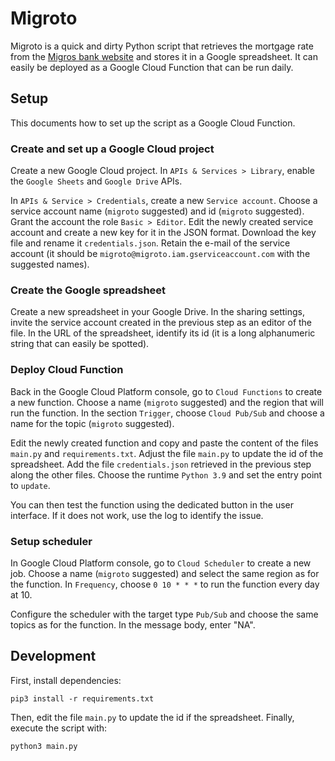 # Migroto
Migroto is a quick and dirty Python script that retrieves the mortgage rate from the [Migros bank website](https://www.migrosbank.ch/) and stores it in a Google spreadsheet. It can easily be deployed as a Google Cloud Function that can be run daily.

## Setup
This documents how to set up the script as a Google Cloud Function.

### Create and set up a Google Cloud project
Create a new Google Cloud project. In `APIs & Services > Library`, enable the `Google Sheets` and `Google Drive` APIs.

In `APIs & Service > Credentials`, create a new `Service account`. Choose a service account name (`migroto` suggested) and id (`migroto` suggested). Grant the account the role `Basic > Editor`. Edit the newly created service account and create a new key for it in the JSON format. Download the key file and rename it `credentials.json`. Retain the e-mail of the service account (it should be `migroto@migroto.iam.gserviceaccount.com` with the suggested names).

### Create the Google spreadsheet
Create a new spreadsheet in your Google Drive. In the sharing settings, invite the service account created in the previous step as an editor of the file. In the URL of the spreadsheet, identify its id (it is a long alphanumeric string that can easily be spotted).

### Deploy Cloud Function
Back in the Google Cloud Platform console, go to `Cloud Functions` to create a new function. Choose a name (`migroto` suggested) and the region that will run the function. In the section `Trigger`, choose `Cloud Pub/Sub` and choose a name for the topic (`migroto` suggested).

Edit the newly created function and copy and paste the content of the files `main.py` and `requirements.txt`. Adjust the file `main.py` to update the id of the spreadsheet. Add the file `credentials.json` retrieved in the previous step along the other files. Choose the runtime `Python 3.9` and set the entry point to `update`.

You can then test the function using the dedicated button in the user interface. If it does not work, use the log to identify the issue.

### Setup scheduler
In Google Cloud Platform console, go to `Cloud Scheduler` to create a new job. Choose a name (`migroto` suggested) and select the same region as for the function. In `Frequency`, choose `0 10 * * *` to run the function every day at 10.

Configure the scheduler with the target type `Pub/Sub` and choose the same topics as for the function. In the message body, enter "NA".

## Development
First, install dependencies:
```
pip3 install -r requirements.txt
```

Then, edit the file `main.py` to update the id if the spreadsheet. Finally, execute the script with:
```
python3 main.py
```
